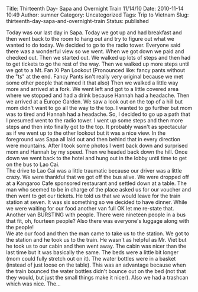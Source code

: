 Title: Thirteenth Day- Sapa and Overnight Train 11/14/10
Date: 2010-11-14 10:49
Author: sumner
Category: Uncategorized
Tags: Trip to Vietnam
Slug: thirteenth-day-sapa-and-overnight-train
Status: published

Today was our last day in Sapa. Today we got up and had breakfast and
then went back to the room to hang out and try to figure out what we
wanted to do today. We decided to go to the radio tower. Everyone said
there was a wonderful view so we went. When we got down we paid and
checked out. Then we started out. We walked up lots of steps and then
had to get tickets to go the rest of the way. Then we walked up more
steps until we got to a Mt. Fan Xi Pan Lookout (Pronounced like: fancy
pants without the "ts" at the end. Fancy Pants isn't really very
original because we met some other people that named it that also) Then
we walked a little way more and arrived at a fork. We went left and got
to a little covered area where we stopped and had a drink because Hannah
had a headache. Then we arrived at a Europe Garden. We saw a look out on
the top of a hill but mom didn't want to go all the way to the top. I
wanted to go further but mom was to tired and Hannah had a headache. So,
I decided to go up a path that I presumed went to the radio tower. I
went up some steps and then more steps and then into finally got to the
top. It probably wasn't as spectacular as if we went up to the other
lookout but it was a nice view. In the foreground was Sapa all laid out
and then behind that in every direction were mountains. After I took
some photos I went back down and surprised mom and Hannah by my speed.
Then we headed back down the hill. Once down we went back to the hotel
and hung out in the lobby until time to get on the bus to Lao Cai.  
The drive to Lao Cai was a little traumatic because our driver was a
little crazy. We were thankful that we got off the bus alive. We were
dropped off at a Kangaroo Cafe sponsored restaurant and settled down at
a table. The man who seemed to be in charge of the place asked us for
our voucher and then went to get our tickets. He told us that we would
leave for the train station at seven. It was six something so we decided
to have dinner. While we were waiting for our food another van full OK
let me re-state that. Another van BURSTING with people. There were
nineteen people in a bus that fit, oh, fourteen people? Also there was
everyone's luggage along with the people!  
We ate our food and then the man came to take us to the station. We got
to the station and he took us to the train. He wasn't as helpful as Mr.
Viet but he took us to our cabin and then went away. The cabin was nicer
than the last time but it was basically the same. The beds were a little
bit longer (mom could fully stretch out on it). The water bottles were
in a basket (instead of just loose on the table). This was an advantage
because when the train bounced the water bottles didn't bounce out on
the bed (not that they would, but just the small things make it nicer).
Also we had a trashcan which was nice. The...
